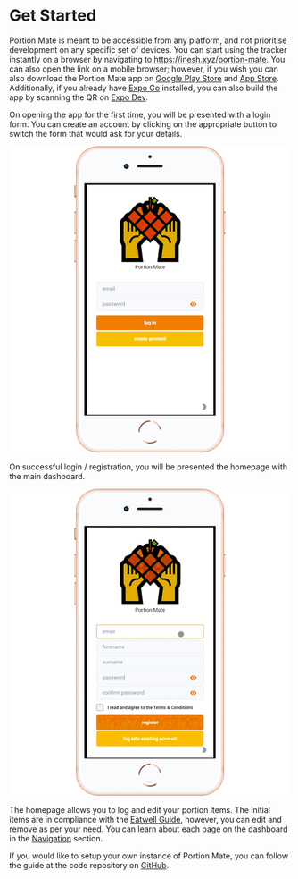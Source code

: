 # Get Started

Portion Mate is meant to be accessible from any platform, and not prioritise development on any specific set of devices. You can start using the tracker instantly on a browser by navigating to <https://inesh.xyz/portion-mate>. You can also open the link on a mobile browser; however, if you wish you can also download the Portion Mate app on [Google Play Store](#) and [App Store](#). Additionally, if you already have [Expo Go](https://expo.dev/client) installed, you can also build the app by scanning the QR on [Expo Dev](https://expo.dev/@ineshbose/portion-mate).

On opening the app for the first time, you will be presented with a login form. You can create an account by clicking on the appropriate button to switch the form that would ask for your details.

![register form](assets/register-form-demo.gif)

On successful login / registration, you will be presented the homepage with the main dashboard.

![homepage](assets/successful-register.gif)

The homepage allows you to log and edit your portion items. The initial items are in compliance with the [Eatwell Guide](https://www.gov.uk/government/publications/the-eatwell-guide), however, you can edit and remove as per your need. You can learn about each page on the dashboard in the [Navigation](/navigation/Home) section.

If you would like to setup your own instance of Portion Mate, you can follow the guide at the code repository on [GitHub](https://github.com/ineshbose/portion-mate).
